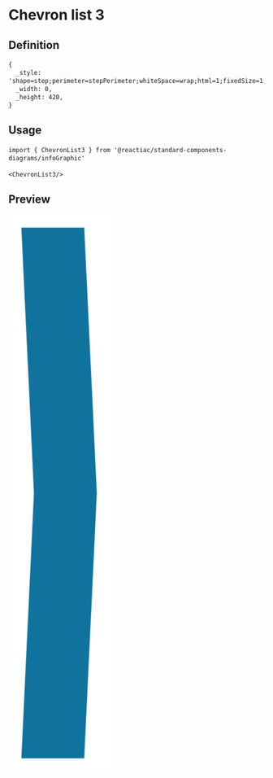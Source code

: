 # Chevron list 3

## Definition

```
{
  _style: 'shape=step;perimeter=stepPerimeter;whiteSpace=wrap;html=1;fixedSize=1;size=10;fillColor=#10739E;strokeColor=none;fontSize=17;fontColor=#FFFFFF;fontStyle=1;align=center;rounded=0;',
  _width: 0,
  _height: 420,
}
```

## Usage

```
import { ChevronList3 } from '@reactiac/standard-components-diagrams/infoGraphic'

<ChevronList3/>
```

## Preview

<img src="./chevron-list-3.png" width="200"/>
